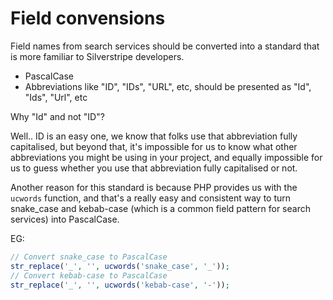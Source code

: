 # Field convensions

Field names from search services should be converted into a standard that is more familiar to Silverstripe developers.

* PascalCase
* Abbreviations like "ID", "IDs", "URL", etc, should be presented as "Id", "Ids", "Url", etc

Why "Id" and not "ID"?

Well.. ID is an easy one, we know that folks use that abbreviation fully capitalised, but beyond that, it's impossible
for us to know what other abbreviations you might be using in your project, and equally impossible for us to guess
whether you use that abbreviation fully capitalised or not.

Another reason for this standard is because PHP provides us with the `ucwords` function, and that's a really easy and
consistent way to turn snake_case and kebab-case (which is a common field pattern for search services) into PascalCase.

EG:

```php
// Convert snake_case to PascalCase
str_replace('_', '', ucwords('snake_case', '_'));
// Convert kebab-case to PascalCase
str_replace('_', '', ucwords('kebab-case', '-'));
```
